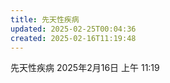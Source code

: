 ```yaml
---
title: 先天性疾病
updated: 2025-02-25T00:04:36
created: 2025-02-16T11:19:48
---
```


先天性疾病
2025年2月16日
上午 11:19
